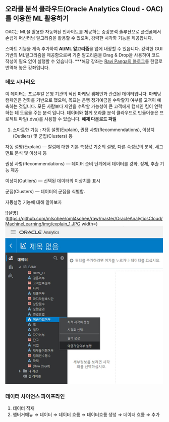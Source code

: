 ## 오라클 분석 클라우드(Oracle Analytics Cloud - OAC)를 이용한 ML 활용하기 

OAC는 ML을 활용한 자동화된 인사이트를 제공하는 증강분석 솔루션으로 플랫폼에서 손쉽게 머신러닝 알고리즘을 활용할 수 있으며, 강력한 시각화 기능을 제공합니다.

 스마트 기능을 계속 추가하여 **AI/ML 알고리즘**을 앱에 내장할 수 있읍니다.
강력한 GUI기반의 ML알고리즘을 제공함으로써 기존 알고리즘을 Drag & Drop을 사용하여 코드 작성이 필요 없이 실행할 수 있습니다.
***해당 강좌는 [Ravi Panga의 블로그](https://medium.com/@prvtej/end-to-end-machine-learning-workflow-on-oracle-analytics-cloud-oac-1045a6296637)를 한글로 번역해 놓은 강좌입니다.

### 데모 시나리오 
이 데이터는 포르투칼 은행 기관의 직접 마케팅 캠페인과 관련된 데이터입니다.
마케팅 캠페인은 전화를 기반으로 했으며, 목표는 은행 정기예금을 수락할지 여부를 고객이 예측하는 것입니다.
모든 사람보다 제안을 수락할 가능성이 큰 고객에게 캠페인 킴이 연락하는 데 도움을 주는 분석 입니다.
데이터와 함께 오라클 분석 클라우드로 만들어놓은 프로젝트 파일(.dva)를 사용할 수 있습니다.
**예제 다운로드 파일**

1. 스마트한 기능 : 자동 설명(Explain), 권장 사항(Recommendations), 이상치(Outliers) 및 군집(Clusters) 등

자동 설명(Explain) — 칼럼에 대한 기본 측정값 기준의 설명, 다른 속성값의 분석, 세그먼트 분석 및 이상치 등

권장 사항(Recommendations) — 데이터 준비 단계에서 데이터를 강화, 정제, 추출 기능 제공

이상치(Outliers) — 선택된 데이터의 이상치를 표시

군집(Clusters) — 데이터의 군집을 식별함.

자동설명 기능에 대해 알아보자
 
![설명](https://github.com/mlsohee/oml4sohee/raw/master/OracleAnalyticsCloud/MachineLearning/img/explain_1.JPG width=)
<img src=https://github.com/mlsohee/oml4sohee/raw/master/OracleAnalyticsCloud/MachineLearning/img/explain_1.JPG width=500px height=500px>
 
### 데이터 사이언스 파이프라인
1. 데이터 적재
2. 햄버거메뉴 ⇒ 데이터 ⇒ 데이터 흐름 ⇒ 데이터흐름 생성 ⇒ 데이터 흐름 ⇒ 추가


<!--stackedit_data:
eyJoaXN0b3J5IjpbLTE0NjcwMjc0ODUsLTIwNTMzMTgyMTYsNj
Y5OTI0NzQzXX0=
-->